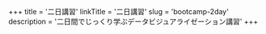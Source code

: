 +++
title = '二日講習'
linkTitle = '二日講習'
slug = 'bootcamp-2day'
description = '二日間でじっくり学ぶデータビジュアライゼーション講習'
+++
